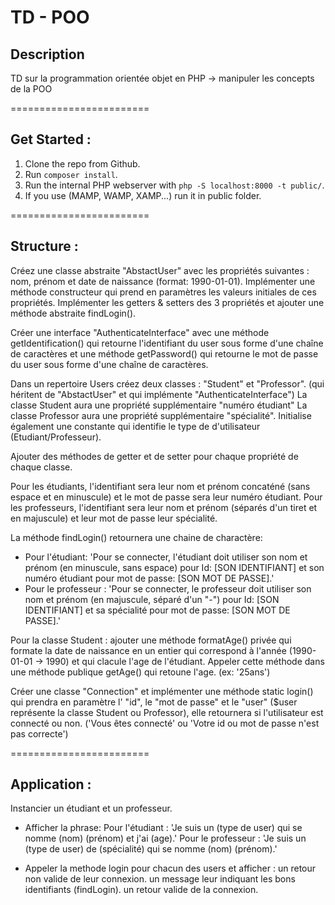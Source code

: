 # TD - POO


## Description

TD sur la programmation orientée objet en PHP -> manipuler les concepts de la POO

========================

## Get Started :

1. Clone the repo from Github.
2. Run `composer install`.
3. Run the internal PHP webserver with `php -S localhost:8000 -t public/`.
4. If you use (MAMP, WAMP, XAMP...) run it in public folder.

========================

## Structure :

Créez une classe abstraite "AbstactUser" avec les propriétés suivantes : nom, prénom et date de naissance (format: 1990-01-01). 
Implémenter une méthode constructeur qui prend en paramètres les valeurs initiales de ces propriétés.
Implémenter les getters & setters des 3 propriétés et ajouter une méthode abstraite findLogin().


Créer une interface "AuthenticateInterface" avec une méthode getIdentification() qui retourne l'identifiant du user sous forme d'une chaîne de caractères et une méthode getPassword() qui retourne le mot de passe du user sous forme d'une chaîne de caractères.


Dans un repertoire Users créez deux classes : "Student" et "Professor". (qui héritent de "AbstactUser" et qui implémente "AuthenticateInterface")
La classe Student aura une propriété supplémentaire "numéro étudiant" 
La classe Professor aura une propriété supplémentaire "spécialité". 
Initialise également une constante qui identifie le type de d'utilisateur (Etudiant/Professeur).

Ajouter des méthodes de getter et de setter pour chaque propriété de chaque classe. 

Pour les étudiants, l'identifiant sera leur nom et prénom concaténé (sans espace et en minuscule) et le mot de passe sera leur numéro étudiant. 
Pour les professeurs, l'identifiant sera leur nom et prénom (séparés d'un tiret et en majuscule) et leur mot de passe leur spécialité.

La méthode findLogin() retournera une chaine de charactère:
- Pour l'étudiant: 'Pour se connecter, l'étudiant doit utiliser son nom et prénom (en minuscule, sans espace) pour Id: [SON IDENTIFIANT] et son numéro étudiant pour mot de passe: [SON MOT DE PASSE].'
- Pour le professeur : 'Pour se connecter, le professeur doit utiliser son nom et prénom (en majuscule, séparé d'un "-") pour Id: [SON IDENTIFIANT] et sa spécialité pour mot de passe: [SON MOT DE PASSE].'

Pour la classe Student : ajouter une méthode formatAge() privée qui formate la date de naissance en un entier qui correspond à l'année (1990-01-01 -> 1990) et qui clacule l'age de l'étudiant.
Appeler cette méthode dans une méthode publique getAge() qui retoune l'age. (ex: '25ans')


Créer une classe "Connection" et implémenter une méthode static login() qui prendra en paramètre l' "id", le "mot de passe" et le "user" ($user représente la classe Student ou Professor), elle retournera si l'utilisateur est connecté ou non. ('Vous êtes connecté' ou 'Votre id ou mot de passe n'est pas correcte')


========================

## Application :

Instancier un étudiant et un professeur.

- Afficher la phrase: 
    Pour l'étudiant : 'Je suis un (type de user) qui se nomme (nom) (prénom) et j'ai (age).'
    Pour le professeur : 'Je suis un (type de user) de (spécialité) qui se nomme (nom) (prénom).'

- Appeler la methode login pour chacun des users et afficher :
    un retour non valide de leur connexion.
    un message leur indiquant les bons identifiants (findLogin).
    un retour valide de la connexion.
